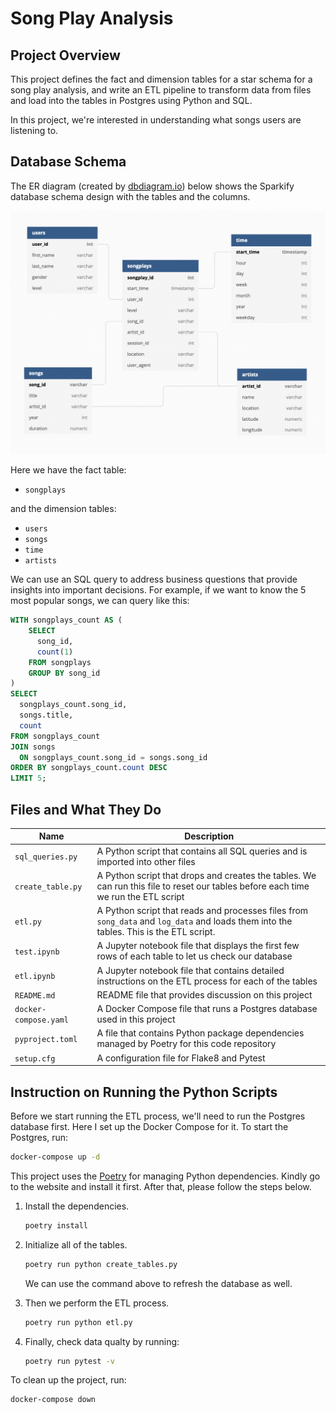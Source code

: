 # Song Play Analysis

## Project Overview

This project defines the fact and dimension tables for a star schema for a song play
analysis, and write an ETL pipeline to transform data from files and load into the
tables in Postgres using Python and SQL.

In this project, we're interested in understanding what songs users are listening to.

## Database Schema

The ER diagram (created by [dbdiagram.io](https://dbdiagram.io/)) below shows the
Sparkify database schema design with the tables and the columns.

![Sparkify Database Schema](./img/sparkifydb-er-diagram.png)

Here we have the fact table:

* `songplays`

and the dimension tables:

* `users`
* `songs`
* `time`
* `artists`

We can use an SQL query to address business questions that provide insights into
important decisions. For example, if we want to know the 5 most popular songs, we 
can query like this:

```sql
WITH songplays_count AS (
    SELECT
      song_id, 
      count(1)
    FROM songplays
    GROUP BY song_id
)
SELECT
  songplays_count.song_id,
  songs.title,
  count
FROM songplays_count
JOIN songs
  ON songplays_count.song_id = songs.song_id
ORDER BY songplays_count.count DESC
LIMIT 5;
```

## Files and What They Do

| Name | Description |
| - | - |
| `sql_queries.py` | A Python script that contains all SQL queries and is imported into other files |
| `create_table.py` | A Python script that drops and creates the tables. We can run this file to reset our tables before each time we run the ETL script |
| `etl.py` | A Python script that reads and processes files from `song_data` and `log_data` and loads them into the tables. This is the ETL script. |
| `test.ipynb` | A Jupyter notebook file that displays the first few rows of each table to let us check our database |
| `etl.ipynb` | A Jupyter notebook file that contains detailed instructions on the ETL process for each of the tables |
| `README.md` | README file that provides discussion on this project |
| `docker-compose.yaml` | A Docker Compose file that runs a Postgres database used in this project |
| `pyproject.toml` | A file that contains Python package dependencies managed by Poetry for this code repository |
| `setup.cfg` | A configuration file for Flake8 and Pytest |

## Instruction on Running the Python Scripts

Before we start running the ETL process, we'll need to run the Postgres database first.
Here I set up the Docker Compose for it. To start the Postgres, run:

```bash
docker-compose up -d
```

This project uses the [Poetry](https://python-poetry.org/) for managing Python dependencies.
Kindly go to the website and install it first. After that, please follow the steps below.

1. Install the dependencies.

    ```bash
    poetry install
    ```

1. Initialize all of the tables.

    ```bash
    poetry run python create_tables.py
    ```

    We can use the command above to refresh the database as well.

1. Then we perform the ETL process.

    ```bash
    poetry run python etl.py
    ```

1. Finally, check data qualty by running:

    ```bash
    poetry run pytest -v
    ```

To clean up the project, run:

```bash
docker-compose down
```
